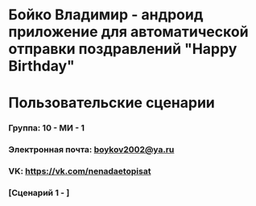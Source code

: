 # Бойко Владимир - андроид приложение для автоматической отправки поздравлений "Happy Birthday"
# Пользовательские сценарии

### Группа: 10 - МИ - 1
### Электронная почта: boykov2002@ya.ru
### VK: https://vk.com/nenadaetopisat


### [Сценарий 1 - ]
